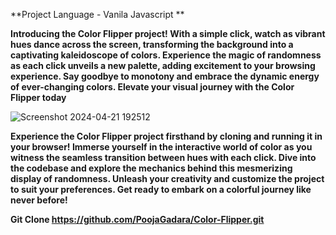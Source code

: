 
**Project Language - Vanila Javascript **

**Introducing the Color Flipper project! With a simple click, watch as vibrant hues dance across the screen, transforming the background into a captivating kaleidoscope of colors. Experience the magic of randomness as each click unveils a new palette, adding excitement to your browsing experience. Say goodbye to monotony and embrace the dynamic energy of ever-changing colors. Elevate your visual journey with the Color Flipper today**


![Screenshot 2024-04-21 192512](https://github.com/PoojaGadara/Color-Flipper/assets/100752133/6321a0c2-cf9f-4d6b-b697-61995f9c65df)

**Experience the Color Flipper project firsthand by cloning and running it in your browser! Immerse yourself in the interactive world of color as you witness the seamless transition between hues with each click. Dive into the codebase and explore the mechanics behind this mesmerizing display of randomness. Unleash your creativity and customize the project to suit your preferences. Get ready to embark on a colorful journey like never before!**

**Git Clone https://github.com/PoojaGadara/Color-Flipper.git**
